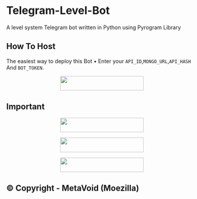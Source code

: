 # Telegram-Level-Bot

A level system Telegram bot written in Python using Pyrogram Library

## How To Host
The easiest way to deploy this Bot
• Enter your ```API_ID```,```MONGO_URL```,```API_HASH``` And ```BOT_TOKEN```.
<p align="center"><a href="https://heroku.com/deploy?template=https://github.com/MetavoidTeam/Telegram-Level-Bot"> <img src="https://img.shields.io/badge/Deploy%20To%20Heroku-black?style=for-the-badge&logo=heroku" width="220" height="38.45"/></a></p>


## Important

<p align="center"><a href="https://t.me/metavoidsupport"> <img src="https://img.shields.io/badge/Meta%20Void%20Support-pink?style=for-the-badge" width="220" height="38.45"/></a></p>

<p align="center"><a href="https://t.me/metavoid"> <img src="https://img.shields.io/badge/Meta%20Void%20Channel-blue?style=for-the-badge" width="220" height="38.45"/></a></p>

<p align="center"><a href="https://github.com/MetaVoidTeam/Telegram-Level-Bot/tree/Only-Your-Group"> <img src="https://img.shields.io/badge/Private%20Level%20Repo-green?style=for-the-badge" width="220" height="38.45"/></a></p>

## © Copyright - MetaVoid (Moezilla) 
 

